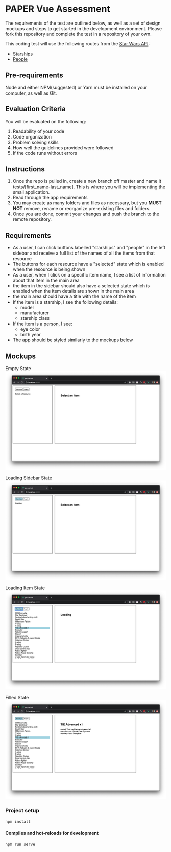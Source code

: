 # PAPER Vue Assessment

The requirements of the test are outlined below, as well as a set of design mockups and steps to get started in the development environment. Please fork this repository and complete the test in a repository of your own.

This coding test will use the following routes from the [Star Wars API](https://swapi.dev/):
- [Starships](https://swapi.dev/documentation#starships)
- [People](https://swapi.dev/documentation#people)

## Pre-requirements
Node and either NPM(suggested) or Yarn must be installed on your computer, as well as Git.

## Evaluation Criteria
You will be evaluated on the following:
1. Readability of your code
2. Code organization
3. Problem solving skills
4. How well the guidelines provided were followed
5. If the code runs without errors

## Instructions
1. Once the repo is pulled in, create a new branch off master and name it tests/[first_name-last_name]. This is where you will be implementing the small application.
2. Read through the app requirements
3. You may create as many folders and files as necessary, but you **MUST NOT** remove, rename or reorganize pre-existing files and folders.
4. Once you are done, commit your changes and push the branch to the remote repository.

## Requirements
- As a user, I can click buttons labelled "starships" and "people" in the left sidebar and receive a full list of the names of all the items from that resource
- The buttons for each resource have a "selected" state which is enabled when the resource is being shown
- As a user, when I click on a specific item name, 
I see a list of information about that item in the main area
- the item in the sidebar should also have a selected state which is enabled when the item details are shown in the main area
- the main area should have a title with the name of the item
- If the item is a starship, I see the following details:
    - model
    - manufacturer
    - starship class
- If the item is a person, I see:
    - eye color
    - birth year
- The app should be styled similarly to the mockups below

## Mockups
Empty State
![Empty State](./public/mockup-empty.png)

Loading Sidebar State
![Loading Sidebar State](./public/mockup-loading-list.png)

Loading Item State
![Loading Item State](./public/mockup-loading-item.png)

Filled State
![Filled State](./public/mockup-selected.png)
### Project setup
```
npm install
```

#### Compiles and hot-reloads for development
```
npm run serve
```
